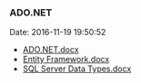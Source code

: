 <!--
title: ADO.NET
date: 2016-11-19 19:50:52
tags: 
- ADO.NET
- Entity Framework
- SQL
- .NET 
-->
### ADO.NET
Date: 2016-11-19 19:50:52
* [ADO.NET.docx](https://github.com/zhuzhigao/PersonalMaterials/raw/master/ADO.NET/ADO.NET.docx)
* [Entity Framework.docx](https://github.com/zhuzhigao/PersonalMaterials/raw/master/ADO.NET/Entity%20Framework.docx)
* [SQL Server Data Types.docx](https://github.com/zhuzhigao/PersonalMaterials/raw/master/ADO.NET/SQL%20Server%20Data%20Types.docx)
<!-- more -->
